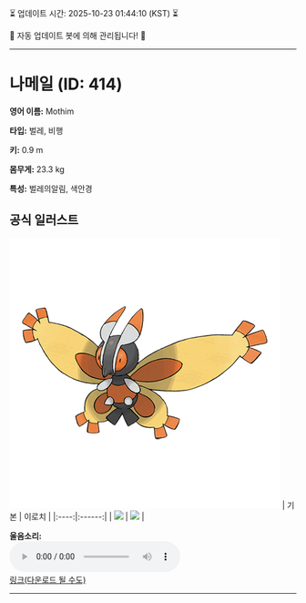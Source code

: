 
⏳ 업데이트 시간: 2025-10-23 01:44:10 (KST) ⏳

🤖 자동 업데이트 봇에 의해 관리됩니다! 🤖

---

# 나메일 (ID: 414)
**영어 이름:** Mothim

**타입:** 벌레, 비행

**키:** 0.9 m

**몸무게:** 23.3 kg

**특성:** 벌레의알림, 색안경

## 공식 일러스트
![](https://raw.githubusercontent.com/PokeAPI/sprites/master/sprites/pokemon/other/official-artwork/414.png)
| 기본 | 이로치 |
|:----:|:------:|
| <img src="http://play.pokemonshowdown.com/sprites/ani/mothim.gif" width="200"> | <img src="http://play.pokemonshowdown.com/sprites/ani-shiny/mothim.gif" width="200"> |

**울음소리:**<br><audio controls src="https://raw.githubusercontent.com/PokeAPI/cries/main/cries/pokemon/latest/414.ogg"></audio><br> [링크(다운로드 될 수도)](https://raw.githubusercontent.com/PokeAPI/cries/main/cries/pokemon/latest/414.ogg)


---
